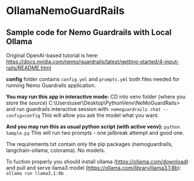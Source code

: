 # OllamaNemoGuardRails
## Sample code for Nemo Guardrails with Local Ollama
Original OpenAI-based tutorial is here:
https://docs.nvidia.com/nemo/guardrails/latest/getting-started/4-input-rails/README.html

**config** folder contains `config.yml` and `prompts.yml` both files needed for running Nemo Guardrails application.

**You may run this app in interactive mode:**
CD into venv folder (where you store the source) C:\Users\user\Desktop\PythonVenv\NeMoGuardRails> and run guardrails interactive session with:
`nemoguardrails chat --config=config`
This will allow you ask the model what you want.

**And you may run this as usual python script (with active venv):**
`python Sample.py`
This will run two prompts - one jailbreak attempt and good one.

The requirements.txt contain only the pip packages (nemoguardrails, langchain-ollama, colorama). No models.

To fuction properly you should install ollama (https://ollama.com/download) and pull and serve llama3 model (https://ollama.com/library/llama3.1:8b):
`ollama run llama3.1:8b`
